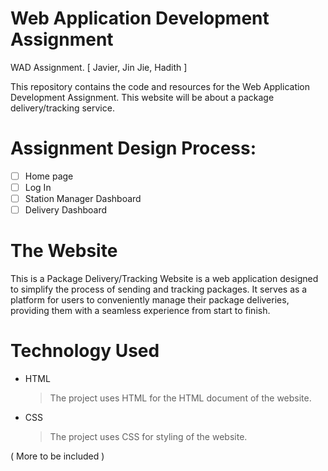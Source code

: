 # Web Application Development Assignment
WAD Assignment. [ Javier, Jin Jie, Hadith ]

This repository contains the code and resources for the Web Application Development Assignment. 
This website will be about a package delivery/tracking service.

# Assignment Design Process:
- [ ] Home page 
- [ ] Log In 
- [ ] Station Manager Dashboard
- [ ] Delivery Dashboard

# The Website 
This is a Package Delivery/Tracking Website is a web application designed to simplify the process of sending and tracking packages. It serves as a platform for users to conveniently manage their package deliveries, providing them with a seamless experience from start to finish.

# Technology Used

- HTML

  > The project uses HTML for the HTML document of the website.

- CSS

  > The project uses CSS for styling of the website.

( More to be included )
